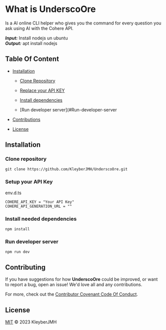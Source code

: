 # What is UnderscoOre
Is a AI online CLI helper who gives you the command for every question you ask using AI with the Cohere API.

***Input:*** Install nodejs un ubuntu <br>
***Output:*** apt install nodejs

## Table Of Content

- [Installation](#Installation)

    - [Clone Repository](#Clone-repository)

    - [Replace your API KEY](#Setup-your-API-Key)

    - [Install dependencies](#Install-needed-dependencies)

    - [Run developer server](#Run-developer-server

















- [Contributions](#Contributing)

- [License](#License)






## Installation
### Clone repository
```
git clone https://github.com/KleyberJMH/UnderscoOre.git
```
### Setup your API Key
env.d.ts
```
COHERE_API_KEY = "Your API Key"
COHERE_API_GENERATION_URL = ""
```
### Install needed dependencies
```
npm install
```

### Run developer server
```
npm run dev
```

## Contributing 

  

 If you have suggestions for how **UnderscoOre** could be improved, or want to report a bug, open an issue! We'd love all and any contributions. 

  

 For more, check out the [Contributor Covenant Code Of Conduct](CONTRIBUTING.md).

## License 

  

 [MIT](LICENSE) © 2023  KleyberJMH
















































